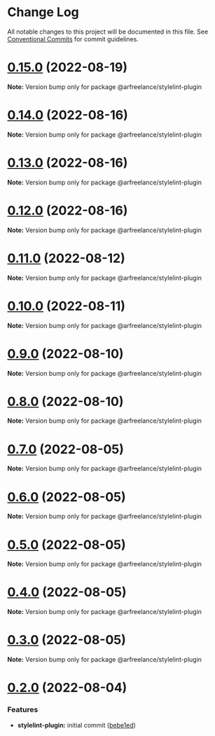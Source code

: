 # Change Log

All notable changes to this project will be documented in this file.
See [Conventional Commits](https://conventionalcommits.org) for commit guidelines.

# [0.15.0](https://github.com/conobanegas/arfreelance/compare/v0.14.4...v0.15.0) (2022-08-19)

**Note:** Version bump only for package @arfreelance/stylelint-plugin

# [0.14.0](https://github.com/conobanegas/arfreelance/compare/v0.13.0...v0.14.0) (2022-08-16)

**Note:** Version bump only for package @arfreelance/stylelint-plugin

# [0.13.0](https://github.com/conobanegas/arfreelance/compare/v0.12.0...v0.13.0) (2022-08-16)

**Note:** Version bump only for package @arfreelance/stylelint-plugin

# [0.12.0](https://github.com/conobanegas/arfreelance/compare/v0.11.0...v0.12.0) (2022-08-16)

**Note:** Version bump only for package @arfreelance/stylelint-plugin

# [0.11.0](https://github.com/conobanegas/arfreelance/compare/v0.10.0...v0.11.0) (2022-08-12)

**Note:** Version bump only for package @arfreelance/stylelint-plugin

# [0.10.0](https://github.com/conobanegas/arfreelance/compare/v0.9.0...v0.10.0) (2022-08-11)

**Note:** Version bump only for package @arfreelance/stylelint-plugin

# [0.9.0](https://github.com/conobanegas/arfreelance/compare/v0.8.0...v0.9.0) (2022-08-10)

**Note:** Version bump only for package @arfreelance/stylelint-plugin

# [0.8.0](https://github.com/conobanegas/arfreelance/compare/v0.7.0...v0.8.0) (2022-08-10)

**Note:** Version bump only for package @arfreelance/stylelint-plugin

# [0.7.0](https://github.com/conobanegas/arfreelance/compare/v0.6.0...v0.7.0) (2022-08-05)

**Note:** Version bump only for package @arfreelance/stylelint-plugin

# [0.6.0](https://github.com/conobanegas/arfreelance/compare/v0.5.0...v0.6.0) (2022-08-05)

**Note:** Version bump only for package @arfreelance/stylelint-plugin

# [0.5.0](https://github.com/conobanegas/arfreelance/compare/v0.4.0...v0.5.0) (2022-08-05)

**Note:** Version bump only for package @arfreelance/stylelint-plugin

# [0.4.0](https://github.com/conobanegas/arfreelance/compare/v0.3.0...v0.4.0) (2022-08-05)

**Note:** Version bump only for package @arfreelance/stylelint-plugin

# [0.3.0](https://github.com/conobanegas/arfreelance/compare/v0.2.0...v0.3.0) (2022-08-05)

**Note:** Version bump only for package @arfreelance/stylelint-plugin

# [0.2.0](https://github.com/conobanegas/arfreelance/compare/v0.1.0...v0.2.0) (2022-08-04)

### Features

-   **stylelint-plugin:** initial commit ([bebe1ed](https://github.com/conobanegas/arfreelance/commit/bebe1ed110e12e1b2fb7f7e1183faa9d737f7c81))
